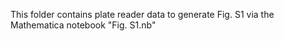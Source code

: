 This folder contains plate reader data to generate Fig. S1 via the Mathematica notebook "Fig. S1.nb"
